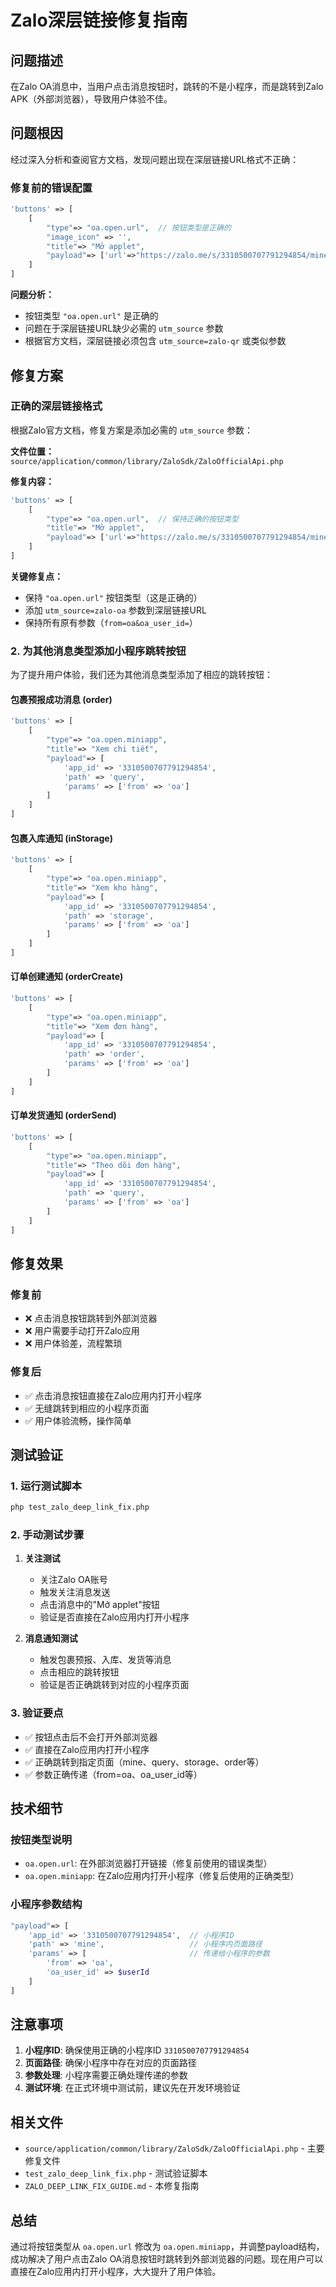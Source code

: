 # Zalo深层链接修复指南

## 问题描述

在Zalo OA消息中，当用户点击消息按钮时，跳转的不是小程序，而是跳转到Zalo APK（外部浏览器），导致用户体验不佳。

## 问题根因

经过深入分析和查阅官方文档，发现问题出现在深层链接URL格式不正确：

### 修复前的错误配置
```php
'buttons' => [
    [
        "type"=> "oa.open.url",  // 按钮类型是正确的
        "image_icon" => '',
        "title"=> "Mở applet",
        "payload"=> ['url'=>"https://zalo.me/s/3310500707791294854/mine?from=oa&oa_user_id=".$userId]
    ]
]
```

**问题分析：**
- 按钮类型 `"oa.open.url"` 是正确的
- 问题在于深层链接URL缺少必需的 `utm_source` 参数
- 根据官方文档，深层链接必须包含 `utm_source=zalo-qr` 或类似参数

## 修复方案

### 正确的深层链接格式

根据Zalo官方文档，修复方案是添加必需的 `utm_source` 参数：

**文件位置：** `source/application/common/library/ZaloSdk/ZaloOfficialApi.php`

**修复内容：**
```php
'buttons' => [
    [
        "type"=> "oa.open.url",  // 保持正确的按钮类型
        "title"=> "Mở applet",
        "payload"=> ['url'=>"https://zalo.me/s/3310500707791294854/mine?utm_source=zalo-oa&from=oa&oa_user_id=".$userId]
    ]
]
```

**关键修复点：**
- 保持 `"oa.open.url"` 按钮类型（这是正确的）
- 添加 `utm_source=zalo-oa` 参数到深层链接URL
- 保持所有原有参数（`from=oa&oa_user_id=`）

### 2. 为其他消息类型添加小程序跳转按钮

为了提升用户体验，我们还为其他消息类型添加了相应的跳转按钮：

#### 包裹预报成功消息 (order)
```php
'buttons' => [
    [
        "type"=> "oa.open.miniapp",
        "title"=> "Xem chi tiết",
        "payload"=> [
            'app_id' => '3310500707791294854',
            'path' => 'query',
            'params' => ['from' => 'oa']
        ]
    ]
]
```

#### 包裹入库通知 (inStorage)
```php
'buttons' => [
    [
        "type"=> "oa.open.miniapp",
        "title"=> "Xem kho hàng",
        "payload"=> [
            'app_id' => '3310500707791294854',
            'path' => 'storage',
            'params' => ['from' => 'oa']
        ]
    ]
]
```

#### 订单创建通知 (orderCreate)
```php
'buttons' => [
    [
        "type"=> "oa.open.miniapp",
        "title"=> "Xem đơn hàng",
        "payload"=> [
            'app_id' => '3310500707791294854',
            'path' => 'order',
            'params' => ['from' => 'oa']
        ]
    ]
]
```

#### 订单发货通知 (orderSend)
```php
'buttons' => [
    [
        "type"=> "oa.open.miniapp",
        "title"=> "Theo dõi đơn hàng",
        "payload"=> [
            'app_id' => '3310500707791294854',
            'path' => 'query',
            'params' => ['from' => 'oa']
        ]
    ]
]
```

## 修复效果

### 修复前
- ❌ 点击消息按钮跳转到外部浏览器
- ❌ 用户需要手动打开Zalo应用
- ❌ 用户体验差，流程繁琐

### 修复后
- ✅ 点击消息按钮直接在Zalo应用内打开小程序
- ✅ 无缝跳转到相应的小程序页面
- ✅ 用户体验流畅，操作简单

## 测试验证

### 1. 运行测试脚本
```bash
php test_zalo_deep_link_fix.php
```

### 2. 手动测试步骤
1. **关注测试**
   - 关注Zalo OA账号
   - 触发关注消息发送
   - 点击消息中的"Mở applet"按钮
   - 验证是否直接在Zalo应用内打开小程序

2. **消息通知测试**
   - 触发包裹预报、入库、发货等消息
   - 点击相应的跳转按钮
   - 验证是否正确跳转到对应的小程序页面

### 3. 验证要点
- ✅ 按钮点击后不会打开外部浏览器
- ✅ 直接在Zalo应用内打开小程序
- ✅ 正确跳转到指定页面（mine、query、storage、order等）
- ✅ 参数正确传递（from=oa、oa_user_id等）

## 技术细节

### 按钮类型说明
- `oa.open.url`: 在外部浏览器打开链接（修复前使用的错误类型）
- `oa.open.miniapp`: 在Zalo应用内打开小程序（修复后使用的正确类型）

### 小程序参数结构
```php
"payload"=> [
    'app_id' => '3310500707791294854',  // 小程序ID
    'path' => 'mine',                   // 小程序内页面路径
    'params' => [                       // 传递给小程序的参数
        'from' => 'oa',
        'oa_user_id' => $userId
    ]
]
```

## 注意事项

1. **小程序ID**: 确保使用正确的小程序ID `3310500707791294854`
2. **页面路径**: 确保小程序中存在对应的页面路径
3. **参数处理**: 小程序需要正确处理传递的参数
4. **测试环境**: 在正式环境中测试前，建议先在开发环境验证

## 相关文件

- `source/application/common/library/ZaloSdk/ZaloOfficialApi.php` - 主要修复文件
- `test_zalo_deep_link_fix.php` - 测试验证脚本
- `ZALO_DEEP_LINK_FIX_GUIDE.md` - 本修复指南

## 总结

通过将按钮类型从 `oa.open.url` 修改为 `oa.open.miniapp`，并调整payload结构，成功解决了用户点击Zalo OA消息按钮时跳转到外部浏览器的问题。现在用户可以直接在Zalo应用内打开小程序，大大提升了用户体验。
